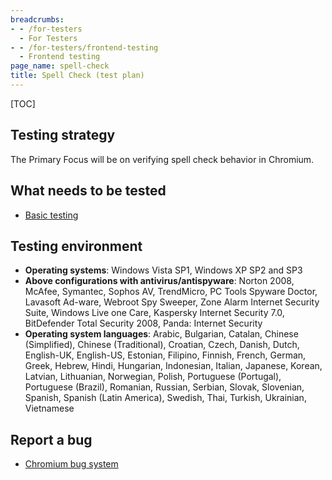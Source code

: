 ```yaml
---
breadcrumbs:
- - /for-testers
  - For Testers
- - /for-testers/frontend-testing
  - Frontend testing
page_name: spell-check
title: Spell Check (test plan)
---
```


[TOC]

## Testing strategy

The Primary Focus will be on verifying spell check behavior in Chromium.

## What needs to be tested

*   [Basic
            testing](/for-testers/frontend-testing/spell-check/spell-check--basic-testing)

## Testing environment

*   **Operating systems**: Windows Vista SP1, Windows XP SP2 and SP3
*   **Above configurations with antivirus/antispyware**: Norton 2008,
            McAfee, Symantec, Sophos AV, TrendMicro, PC Tools Spyware Doctor,
            Lavasoft Ad-ware, Webroot Spy Sweeper, Zone Alarm Internet Security
            Suite, Windows Live one Care, Kaspersky Internet Security 7.0,
            BitDefender Total Security 2008, Panda: Internet Security
*   **Operating system languages**: Arabic, Bulgarian, Catalan, Chinese
            (Simplified), Chinese (Traditional), Croatian, Czech, Danish, Dutch,
            English-UK, English-US, Estonian, Filipino, Finnish, French, German,
            Greek, Hebrew, Hindi, Hungarian, Indonesian, Italian, Japanese,
            Korean, Latvian, Lithuanian, Norwegian, Polish, Portuguese
            (Portugal), Portuguese (Brazil), Romanian, Russian, Serbian, Slovak,
            Slovenian, Spanish, Spanish (Latin America), Swedish, Thai, Turkish,
            Ukrainian, Vietnamese

## Report a bug

*   [Chromium bug system](https://issues.chromium.org/new)

